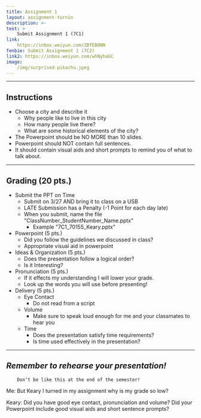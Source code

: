 ```yaml
---
title: Assignment 1
layout: assignment-turnin
description: >-
text: >
    Submit Assignment 1 (7C1)
link: 
    https://inbox.weiyun.com/ZBfEB0NN
fenbie: Submit Assignment 1 (7C2)
link2: https://inbox.weiyun.com/whNyhaGC
image: 
    /img/surprised-pikachu.jpeg
---
```

---
## Instructions

* Choose a city and describe it 
    * Why people like to live in this city
    * How many people live there?
    * What are some historical elements of the city?
* The Powerpoint should be NO MORE than 10 slides.
* Powerpoint should NOT contain full sentences.
* It should contain visual aids and short prompts to remind you of what to talk about.

---
## Grading (20 pts.)
* Submit the PPT on Time
	* Submit on 3/27 AND bring it to class on a USB
    * LATE Submission has a Penalty (-1 Point for each day late)
    * When you submit, name the file "ClassNumber_StudentNumber_Name.pptx" 
		* Example "7C1_70155_Keary.pptx"
* Powerpoint (5 pts.)
	* Did you follow the guidelines we discussed in class?
	* Appropriate visual aid in powerpoint
* Ideas & Organization (5 pts.)
    * Does the presentation follow a logical order?
    * Is it Interesting?
* Pronunciation (5 pts.)
	* If it effects my understanding I will lower your grade.
	* Look up the words you will use before presenting!
* Delivery (5 pts.)
	* Eye Contact
	    * Do not read from a script
    * Volume
	    * Make sure to speak loud enough for me and your classmates to hear you
	* Time
	    * Does the presentation satisfy time requirements?
	    * Is time used effectively in the presentation?
---
## ***Remember to rehearse your presentation!***

        Don’t be like this at the end of the semester!

Me: But Keary I turned in my assignment why is my grade so low?

Keary: Did you have good eye contact, pronunciation and volume? Did your Powerpoint include good visual aids and short sentence prompts?